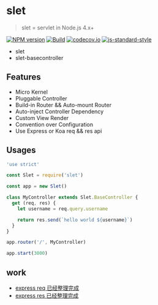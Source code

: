 # slet

> slet = servlet in Node.js 4.x+

[![NPM version](https://img.shields.io/npm/v/slet.svg?style=flat-square)](https://www.npmjs.com/package/slet)
[![Build](https://travis-ci.org/sletjs/slet.svg?branch=master)](https://travis-ci.org/sletjs/slet)
[![codecov.io](https://codecov.io/github/sletjs/slet/coverage.svg?branch=master)](https://codecov.io/github/sletjs/slet?branch=master)
[![js-standard-style](https://img.shields.io/badge/code%20style-standard-brightgreen.svg)](http://standardjs.com/)

- slet
- slet-basecontroller

## Features

- Micro Kernel
- Pluggable Controller
- Build-in Router && Auto-mount Router
- Auto-inject Controller Dependency
- Custom View Render
- Convention over Configuration
- Use Express or Koa req && res api

## Usages

```js
'use strict'

const Slet = require('slet')

const app = new Slet()

class MyController extends Slet.BaseController {
  get (req, res) { 
    let username = req.query.username

    return res.send(`hello world ${username}`)
  } 
}

app.router('/', MyController)

app.start(3000) 

```

## work

- [express req 已经整理完成](http://sletjs.com/zh-cn/api/request.html)
- [express res 已经整理完成](http://sletjs.com/zh-cn/api/response.html)
